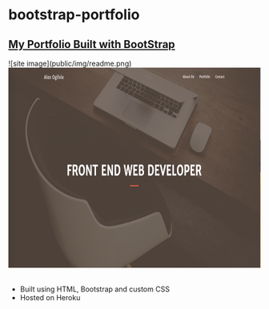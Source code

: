 # bootstrap-portfolio
<h2> <a style="text-align:center;" href="https://apo-portfolio.herokuapp.com/">My Portfolio Built with BootStrap</a></h2>
![site image](public/img/readme.png)
<img src="img/readme.png" alt="site image" width="600" height="400">&nbsp;

<ul>
    <li>Built using HTML, Bootstrap and custom CSS</li>
    <li>Hosted on Heroku</li>
</ul>
